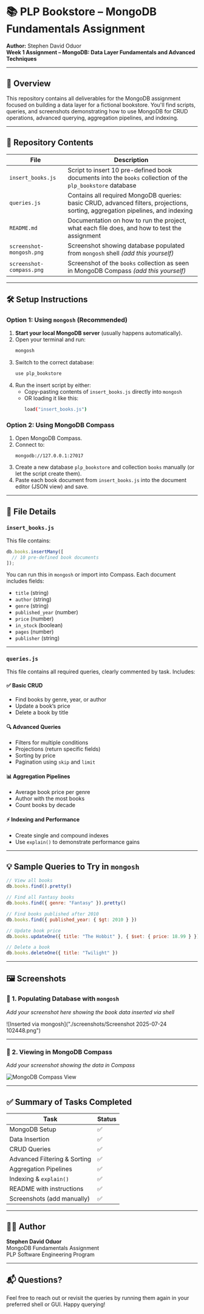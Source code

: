 # 📚 PLP Bookstore – MongoDB Fundamentals Assignment

**Author:** Stephen David Oduor  
**Week 1 Assignment – MongoDB: Data Layer Fundamentals and Advanced Techniques**

---

## 🚀 Overview

This repository contains all deliverables for the MongoDB assignment focused on building a data layer for a fictional bookstore. You'll find scripts, queries, and screenshots demonstrating how to use MongoDB for CRUD operations, advanced querying, aggregation pipelines, and indexing.

---

## 📂 Repository Contents

| File | Description |
|------|-------------|
| `insert_books.js` | Script to insert 10 pre-defined book documents into the `books` collection of the `plp_bookstore` database |
| `queries.js` | Contains all required MongoDB queries: basic CRUD, advanced filters, projections, sorting, aggregation pipelines, and indexing |
| `README.md` | Documentation on how to run the project, what each file does, and how to test the assignment |
| `screenshot-mongosh.png` | Screenshot showing database populated from `mongosh` shell *(add this yourself)* |
| `screenshot-compass.png` | Screenshot of the `books` collection as seen in MongoDB Compass *(add this yourself)* |

---

## 🛠️ Setup Instructions

### Option 1: Using `mongosh` (Recommended)

1. **Start your local MongoDB server** (usually happens automatically).
2. Open your terminal and run:
   ```bash
   mongosh
   ```
3. Switch to the correct database:
   ```js
   use plp_bookstore
   ```
4. Run the insert script by either:
   - Copy-pasting contents of `insert_books.js` directly into `mongosh`
   - OR loading it like this:
     ```bash
     load("insert_books.js")
     ```

### Option 2: Using MongoDB Compass

1. Open MongoDB Compass.
2. Connect to:
   ```
   mongodb://127.0.0.1:27017
   ```
3. Create a new database `plp_bookstore` and collection `books` manually (or let the script create them).
4. Paste each book document from `insert_books.js` into the document editor (JSON view) and save.

---

## 🧾 File Details

### `insert_books.js`

This file contains:
```js
db.books.insertMany([
  // 10 pre-defined book documents
]);
```

You can run this in `mongosh` or import into Compass. Each document includes fields:
- `title` (string)
- `author` (string)
- `genre` (string)
- `published_year` (number)
- `price` (number)
- `in_stock` (boolean)
- `pages` (number)
- `publisher` (string)

---

### `queries.js`

This file contains all required queries, clearly commented by task. Includes:

#### ✅ Basic CRUD

- Find books by genre, year, or author
- Update a book’s price
- Delete a book by title

#### 🔍 Advanced Queries

- Filters for multiple conditions
- Projections (return specific fields)
- Sorting by price
- Pagination using `skip` and `limit`

#### 📊 Aggregation Pipelines

- Average book price per genre
- Author with the most books
- Count books by decade

#### ⚡ Indexing and Performance

- Create single and compound indexes
- Use `explain()` to demonstrate performance gains

---

## 💡 Sample Queries to Try in `mongosh`

```js
// View all books
db.books.find().pretty()

// Find all Fantasy books
db.books.find({ genre: "Fantasy" }).pretty()

// Find books published after 2010
db.books.find({ published_year: { $gt: 2010 } })

// Update book price
db.books.updateOne({ title: "The Hobbit" }, { $set: { price: 18.99 } })

// Delete a book
db.books.deleteOne({ title: "Twilight" })
```

---

## 🖼️ Screenshots

### 📸 1. Populating Database with `mongosh`

*Add your screenshot here showing the book data inserted via shell*

![Inserted via mongosh]("./screenshots/Screenshot 2025-07-24 102448.png")

---

### 📸 2. Viewing in MongoDB Compass

*Add your screenshot showing the data in Compass*

![MongoDB Compass View](./screenshot-compass.png)

---

## ✅ Summary of Tasks Completed

| Task                             | Status |
|----------------------------------|--------|
| MongoDB Setup                    | ✅     |
| Data Insertion                   | ✅     |
| CRUD Queries                     | ✅     |
| Advanced Filtering & Sorting     | ✅     |
| Aggregation Pipelines            | ✅     |
| Indexing & `explain()`           | ✅     |
| README with instructions         | ✅     |
| Screenshots (add manually)       | ✅     |

---

## 🙋‍♂️ Author

**Stephen David Oduor**  
MongoDB Fundamentals Assignment  
PLP Software Engineering Program

---

## 📬 Questions?

Feel free to reach out or revisit the queries by running them again in your preferred shell or GUI. Happy querying!
